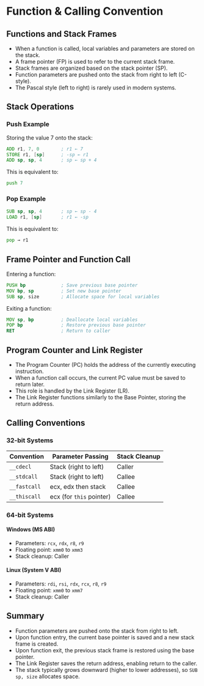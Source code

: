 # Function & Calling Convention

## Functions and Stack Frames

- When a function is called, local variables and parameters are stored on the stack.
- A frame pointer (FP) is used to refer to the current stack frame.
- Stack frames are organized based on the stack pointer (SP).
- Function parameters are pushed onto the stack from right to left (C-style).
- The Pascal style (left to right) is rarely used in modern systems.

## Stack Operations

### Push Example

Storing the value 7 onto the stack:

```asm
ADD r1, 7, 0        ; r1 ← 7
STORE r1, [sp]      ; -sp ← r1
ADD sp, sp, 4       ; sp ← sp + 4
```

This is equivalent to:

```asm
push 7
```

### Pop Example

```asm
SUB sp, sp, 4       ; sp ← sp - 4
LOAD r1, [sp]       ; r1 ← -sp
```

This is equivalent to:

```asm
pop → r1
```

## Frame Pointer and Function Call

Entering a function:

```asm
PUSH bp             ; Save previous base pointer
MOV bp, sp          ; Set new base pointer
SUB sp, size        ; Allocate space for local variables
```

Exiting a function:

```asm
MOV sp, bp          ; Deallocate local variables
POP bp              ; Restore previous base pointer
RET                 ; Return to caller
```

## Program Counter and Link Register

- The Program Counter (PC) holds the address of the currently executing instruction.
- When a function call occurs, the current PC value must be saved to return later.
- This role is handled by the Link Register (LR).
- The Link Register functions similarly to the Base Pointer, storing the return address.

## Calling Conventions

### 32-bit Systems

| Convention   | Parameter Passing        | Stack Cleanup |
| ------------ | ------------------------ | ------------- |
| `__cdecl`    | Stack (right to left)    | Caller        |
| `__stdcall`  | Stack (right to left)    | Callee        |
| `__fastcall` | ecx, edx then stack      | Callee        |
| `__thiscall` | ecx (for `this` pointer) | Callee        |

### 64-bit Systems

#### Windows (MS ABI)

- Parameters: `rcx`, `rdx`, `r8`, `r9`
- Floating point: `xmm0` to `xmm3`
- Stack cleanup: Caller

#### Linux (System V ABI)

- Parameters: `rdi`, `rsi`, `rdx`, `rcx`, `r8`, `r9`
- Floating point: `xmm0` to `xmm7`
- Stack cleanup: Caller

## Summary

- Function parameters are pushed onto the stack from right to left.
- Upon function entry, the current base pointer is saved and a new stack frame is created.
- Upon function exit, the previous stack frame is restored using the base pointer.
- The Link Register saves the return address, enabling return to the caller.
- The stack typically grows downward (higher to lower addresses), so `SUB sp, size` allocates space.



